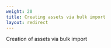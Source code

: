 ```yaml
---
weight: 20
title: Creating assets via bulk import
layout: redirect
---
```



Creation of assets via bulk import
